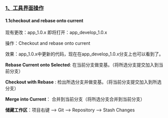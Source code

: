 ### [1、工具界面操作](https://blog.csdn.net/yisun123456/article/details/93643745)

#### 1.1checkout and rebase onto current

现有更改：app_1.0.x
即将打开：app_develop_1.0.x

操作：Checkout and rebase onto current

效果：app_1.0.x中更新的代码，现在在app_develop_1.0.x分支上也可以看到了。



**Rebase Current onto Selected**: 在当前分支做变基。（将所选分支提交加入到当前分支）

**Checkout with Rebase** : 检出所选分支并做变基。（将当前分支提交加入到所选分支）

**Merge into  Current**： 合并到当前分支（将所选分支合并到当前分支）

**储藏工作区**：项目右键 --> Git --> Repository --> Stash Changes